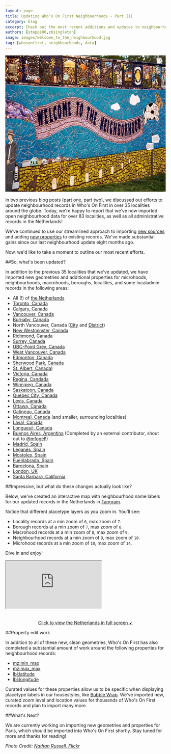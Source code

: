 ```yaml
---
layout: page
title: Updating Who's On First Neighbourhoods - Part III
category: blog
excerpt: Check out the most recent additions and updates to neighbourhoods in WOF!
authors: [stepps00,zbsingleton]
image: images/welcome_to_the_neighbourhood.jpg
tag: [whosonfirst, neighbourhoods, data]
---
```


<div style="margin: 0 auto;">
<a href="images/welcome_to_the_neighbourhood.jpg"><img src="images/welcome_to_the_neighbourhood.jpg" height="428" width="640" /></a>
</div>

In two previous blog posts ([part one](https://mapzen.com/blog/sf-neighbourhood-updates/), [part two](https://mapzen.com/blog/neighbourhood-updates-two/)), we discussed out efforts to update neighbourhood records in Who's On First in over 35 localities around the globe. Today, we're happy to report that we've now imported open neighbourhood data for over 83 localities, as well as all administrative records in the Netherlands!

We’ve continued to use our streamlined approach to importing [new sources](https://github.com/whosonfirst/whosonfirst-sources/tree/master/sources) and adding [new properties](https://github.com/whosonfirst/whosonfirst-properties/tree/master/aliases) to existing records. We've made substantial gains since our last neighbourhood update eight months ago. 

Now, we'd like to take a moment to outline our most recent efforts.


##So, what's been updated?

In addition to the previous 35 localities that we've updated, we have imported new geometries and additional properties for microhoods, neighbourhoods, macrohoods, boroughs, localities, and some localadmin records in the following areas:

- All (!) of [the Netherlands](https://whosonfirst.mapzen.com/spelunker/download/85633337/)
- [Toronto, Canada](https://whosonfirst.mapzen.com/spelunker/download/101735835/)
- [Calgary, Canada](https://whosonfirst.mapzen.com/spelunker/download/890458845/)
- [Vancouver, Canada](https://whosonfirst.mapzen.com/spelunker/download/101741075/)
- [Burnaby, Canada](https://whosonfirst.mapzen.com/spelunker/download/101741055/)
- North Vancouver, Canada ([City](https://whosonfirst.mapzen.com/spelunker/download/101741057/) and [District](https://whosonfirst.mapzen.com/spelunker/download/101741071/))
- [New Westminster, Canada](https://whosonfirst.mapzen.com/spelunker/download/101741077/)
- [Richmond, Canada](https://whosonfirst.mapzen.com/spelunker/download/101741081/)
- [Surrey, Canada](https://whosonfirst.mapzen.com/spelunker/download/101741073/)
- [UBC-Point Grey, Canada](https://whosonfirst.mapzen.com/spelunker/download/1108951499/)
- [West Vancouver, Canada](https://whosonfirst.mapzen.com/spelunker/download/101741069/)
- [Edmonton, Canada](https://whosonfirst.mapzen.com/spelunker/download/890458485/)
- [Sherwood Park, Canada](https://whosonfirst.mapzen.com/spelunker/download/890456619/)
- [St. Albert, Canada](https://whosonfirst.mapzen.com/spelunker/download/890458621/))
- [Victoria, Canada](https://whosonfirst.mapzen.com/spelunker/download/101740879/)
- [Regina, Candada](https://whosonfirst.mapzen.com/spelunker/download/101739917/)
- [Winnipeg, Canada](https://whosonfirst.mapzen.com/spelunker/download/101734959/)
- [Saskatoon, Canada](https://whosonfirst.mapzen.com/spelunker/download/101740015/)
- [Quebec City, Canada](https://whosonfirst.mapzen.com/spelunker/download/101737491/)
- [Levis, Canada](https://whosonfirst.mapzen.com/spelunker/download/101737987/)
- [Ottawa, Canada](https://whosonfirst.mapzen.com/spelunker/download/101735873/)
- [Gatineau, Canada](https://whosonfirst.mapzen.com/spelunker/download/101737759/)
- [Montreal, Canada](https://whosonfirst.mapzen.com/spelunker/download/101736545/) (and smaller, surrounding localities)
- [Laval, Canada](https://whosonfirst.mapzen.com/spelunker/download/101737759/)
- [Longueuil, Canada](https://whosonfirst.mapzen.com/spelunker/download/101738793/)
- [Buenos Aires, Argentina](https://whosonfirst.mapzen.com/spelunker/download/421174285/) (Completed by an external contributor, shout out to [@mfogel](https://www.github.com/mfogel)!)
- [Madrid, Spain](https://whosonfirst.mapzen.com/spelunker/download/101748283/) 
- [Leganés, Spain](https://whosonfirst.mapzen.com/spelunker/download/101748281/)
- [Mostoles, Spain](https://whosonfirst.mapzen.com/spelunker/download/101748289/)
- [Fuenlabrada, Spain](https://whosonfirst.mapzen.com/spelunker/download/101748297/)
- [Barcelona, Spain](https://whosonfirst.mapzen.com/spelunker/download/101748323/)
- [London, UK](https://whosonfirst.mapzen.com/spelunker/download/101750367/)
- [Santa Barbara, California](https://whosonfirst.mapzen.com/spelunker/download/85921779/)

##Impressive, but what do these changes actually look like?

Below, we've created an interactive map with neighbourhood name labels for our updated records in the Netherlands in [Tangram](https://mapzen.com/tangram/play/). 

Notice that different placetype layers as you zoom in. You'll see:

- Locality records at a min zoom of `6`, max zoom of `7`.
- Borough records at a min zoom of `7`, max zoom of `8`.
- Macrohood records at a min zoom of `8`, max zoom of `9`.
- Neighbourhood records at a min zoom of `9`, max zoom of `10`.
- Microhood records at a min zoom of `10`, max zoom of `14`.

Dive in and enjoy!

<div class="demo-wrapper" id="refillcycle";">
<div id=screenshot></div>
<iframe src="https://tangrams.github.io/tangram-frame/?noscroll&url=https://mapzen-assets.s3.amazonaws.com/images/neighbourhood-updates-III/netherlands_admin.yaml#6.75/52.278/5.553"></iframe>
</div>
<p style="text-align: center"  class='caption'><br><a style="font-weight:normal"href="https://tangrams.github.io/tangram-frame/?url=https://mapzen-assets.s3.amazonaws.com/images/neighbourhood-updates-III/netherlands_admin.yaml#6.75/52.278/5.553">Click to view the Netherlands in full screen ➹</a> <br></p>

##Property edit work

In addition to all of these new, clean geometries, Who's On First has also completed a substantial amount of work around the following properties for neighbourhood records:

- [mz:min_max](https://github.com/whosonfirst/whosonfirst-properties/blob/master/properties/mz/min_zoom.json)
- [mz:max_max](https://github.com/whosonfirst/whosonfirst-properties/blob/master/properties/mz/max_zoom.json)
- [lbl:latitude](https://github.com/whosonfirst/whosonfirst-properties/blob/master/properties/lbl/latitude.json)
- [lbl:longitude](https://github.com/whosonfirst/whosonfirst-properties/blob/master/properties/lbl/longitude.json)

Curated values for these properties allow us to be specific when displaying placetype labels in our housestyles, like [Bubble Wrap](https://mapzen.com/products/maps/bubble-wrap/#lat=37.7611&lng=-122.4419&z=13.0250). We've imported new, curated zoom level and location values for thousands of Who's On First records and plan to import many more.

##What's Next?

We are currently working on importing new geometries and properties for Paris, which should be imported into Who's On First shortly. Stay tuned for more and thanks for reading!

_Photo Credit: [Nathan Russell, Flickr](https://flic.kr/p/51Rkya)_
